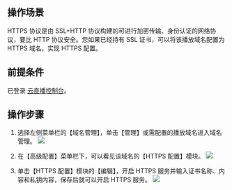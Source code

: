 ## 操作场景
HTTPS 协议是由 SSL+HTTP 协议构建的可进行加密传输、身份认证的网络协议，要比 HTTP 协议安全。您如果已经持有 SSL 证书，可以将该播放域名配置为 HTTPS 域名，实现 HTTPS 配置。

## 前提条件
已登录 [云直播控制台](https://console.cloud.tencent.com/live)。

## 操作步骤
1. 选择左侧菜单栏的【域名管理】，单击【管理】或需配置的播放域名进入域名管理。
 ![](https://main.qcloudimg.com/raw/ba9fa1cab68838873a319f10729a1657.png)

2. 在【高级配置】菜单栏下，可以看见该域名的【HTTPS 配置】模块。
![](https://main.qcloudimg.com/raw/7f718f3b69c5354434c423d9157b5046.png)
 
3. 单击【HTTPS 配置】模块的【编辑】，开启 HTTPS 服务并输入证书名称、内容和私钥内容，保存后就可以开启 HTTPS 服务。
![](https://main.qcloudimg.com/raw/679034a43612bd5bcb01d72d8b5eebd6.png)
